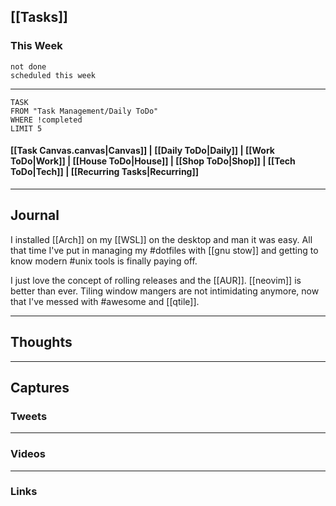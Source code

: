 ## [[Tasks]]

### This Week

```tasks
not done
scheduled this week
```

---
```dataview
TASK
FROM "Task Management/Daily ToDo"
WHERE !completed
LIMIT 5
```


#### [[Task Canvas.canvas|Canvas]] | [[Daily ToDo|Daily]] | [[Work ToDo|Work]] |  [[House ToDo|House]] |  [[Shop ToDo|Shop]] | [[Tech ToDo|Tech]] | [[Recurring Tasks|Recurring]] 
---
## Journal

I installed [[Arch]] on my [[WSL]] on the desktop and man it was easy. All that time I've put in managing my #dotfiles  with [[gnu stow]] and getting to know modern #unix tools is finally paying off.

I just love the concept of rolling releases and the [[AUR]].  [[neovim]] is better than ever. Tiling window mangers are not intimidating anymore, now that I've messed with #awesome and [[qtile]].

---
## Thoughts

---
## Captures

### Tweets

---
### Videos

---
### Links



